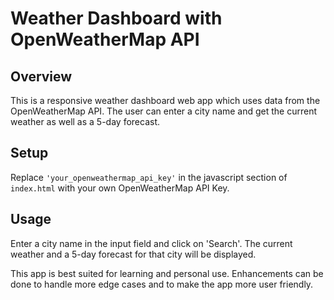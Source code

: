 # Weather Dashboard with OpenWeatherMap API

## Overview
This is a responsive weather dashboard web app which uses data from the OpenWeatherMap API. The user can enter a city name and get the current weather as well as a 5-day forecast.

## Setup
Replace `'your_openweathermap_api_key'` in the javascript section of `index.html` with your own OpenWeatherMap API Key. 

## Usage
Enter a city name in the input field and click on 'Search'. The current weather and a 5-day forecast for that city will be displayed.

This app is best suited for learning and personal use. Enhancements can be done to handle more edge cases and to make the app more user friendly.